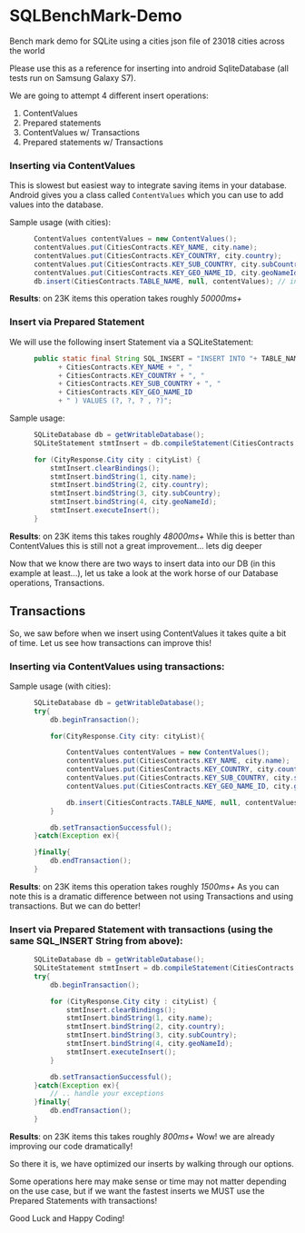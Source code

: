 # SQLBenchMark-Demo
Bench mark demo for SQLite using a cities json file of 23018 cities across the world

Please use this as a reference for inserting into android SqliteDatabase (all tests run on Samsung Galaxy S7).

We are going to attempt 4 different insert operations:
1. ContentValues
2. Prepared statements
3. ContentValues w/ Transactions
4. Prepared statements w/ Transactions

### Inserting via ContentValues

This is slowest but easiest way to integrate saving items in your database. Android gives you a class called `ContentValues` which you can
use to add values into the database. 

Sample usage (with cities):

```java
      ContentValues contentValues = new ContentValues();
      contentValues.put(CitiesContracts.KEY_NAME, city.name);
      contentValues.put(CitiesContracts.KEY_COUNTRY, city.country);
      contentValues.put(CitiesContracts.KEY_SUB_COUNTRY, city.subCountry);
      contentValues.put(CitiesContracts.KEY_GEO_NAME_ID, city.geoNameId);
      db.insert(CitiesContracts.TABLE_NAME, null, contentValues); // insert function from SQLiteDatabase class
```
**Results**: 
on 23K items this operation takes roughly *50000ms+*

### Insert via Prepared Statement

We will use the following insert Statement via a SQLiteStatement:

```java
      public static final String SQL_INSERT = "INSERT INTO "+ TABLE_NAME + " ( "
            + CitiesContracts.KEY_NAME + ", "
            + CitiesContracts.KEY_COUNTRY + ", "
            + CitiesContracts.KEY_SUB_COUNTRY + ", "
            + CitiesContracts.KEY_GEO_NAME_ID
            + " ) VALUES (?, ?, ? , ?)";
```

Sample usage:

```java
      SQLiteDatabase db = getWritableDatabase();
      SQLiteStatement stmtInsert = db.compileStatement(CitiesContracts.SQL_INSERT);

      for (CityResponse.City city : cityList) {
          stmtInsert.clearBindings();
          stmtInsert.bindString(1, city.name);
          stmtInsert.bindString(2, city.country);
          stmtInsert.bindString(3, city.subCountry);
          stmtInsert.bindString(4, city.geoNameId);
          stmtInsert.executeInsert();
      }
```

**Results**: 
on 23K items this takes roughly *48000ms+*
While this is better than ContentValues this is still not a great improvement... lets dig deeper

Now that we know there are two ways to insert data into our DB (in this example at least...), let us take a look at the
work horse of our Database operations, Transactions.

## Transactions
So, we saw before when we insert using ContentValues it takes quite a bit of time. Let us see how transactions can improve this!

### Inserting via ContentValues using transactions:

Sample usage (with cities):

```java
      SQLiteDatabase db = getWritableDatabase();
      try{
          db.beginTransaction();

          for(CityResponse.City city: cityList){

              ContentValues contentValues = new ContentValues();
              contentValues.put(CitiesContracts.KEY_NAME, city.name);
              contentValues.put(CitiesContracts.KEY_COUNTRY, city.country);
              contentValues.put(CitiesContracts.KEY_SUB_COUNTRY, city.subCountry);
              contentValues.put(CitiesContracts.KEY_GEO_NAME_ID, city.geoNameId);

              db.insert(CitiesContracts.TABLE_NAME, null, contentValues);
          }

          db.setTransactionSuccessful();
      }catch(Exception ex){

      }finally{
          db.endTransaction();
      }
```
**Results**:
on 23K items this operation takes roughly *1500ms+*
As you can note this is a dramatic difference between not using Transactions and using transactions. But we can do better!


### Insert via Prepared Statement with transactions (using the same SQL_INSERT String from above):

```java
      SQLiteDatabase db = getWritableDatabase();
      SQLiteStatement stmtInsert = db.compileStatement(CitiesContracts.SQL_INSERT);
      try{
          db.beginTransaction();

          for (CityResponse.City city : cityList) {
              stmtInsert.clearBindings();
              stmtInsert.bindString(1, city.name);
              stmtInsert.bindString(2, city.country);
              stmtInsert.bindString(3, city.subCountry);
              stmtInsert.bindString(4, city.geoNameId);
              stmtInsert.executeInsert();
          }

          db.setTransactionSuccessful();
      }catch(Exception ex){
          // .. handle your exceptions
      }finally{
          db.endTransaction();
      }
```

**Results**:
on 23K items this takes roughly *800ms+*
Wow! we are already improving our code dramatically!

So there it is, we have optimized our inserts by walking through our options.

Some operations here may make sense or time may not matter depending on the use case, but if we want the fastest inserts we MUST
use the Prepared Statements with transactions!

Good Luck and Happy Coding!
